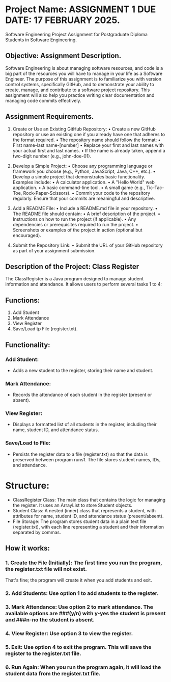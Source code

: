 # Project Name: ASSIGNMENT 1 DUE DATE: 17 FEBRUARY 2025.

Software Engineering Project Assignment for Postgraduate Diploma Students in Software Engineering.

## Objective: Assignment Description.

Software Engineering is about managing software resources, and code is a big part of the resources you will have to manage in your life as a Software Engineer. 
The purpose of this assignment is to familiarize you with version control systems, specifically GitHub, and to demonstrate your ability to create, manage, and contribute to a software project repository. 
This assignment will also help you practice writing clear documentation and managing code commits effectively.

## Assignment Requirements.

1.	Create or Use an Existing GitHub Repository:
•	Create a new GitHub repository or use an existing one if you already have one that adheres to the format required.
•	The repository name should follow the format:
•	First name-last name-[number]
•	Replace your first and last names with your actual first and last names.
•	If the name is already taken, append a two-digit number (e.g., john-doe-01).

2.	Develop a Simple Project:
•	Choose any programming language or framework you choose (e.g., Python, JavaScript, Java, C++, etc.).
•	Develop a simple project that demonstrates basic functionality. Examples include:
•	A calculator application.
•	A "Hello World" web application.
•	A basic command-line tool.
•	A small game (e.g., Tic-Tac-Toe, Rock-Paper-Scissors).
•	Commit your code to the repository regularly. Ensure that your commits are meaningful and descriptive.

3.	Add a README File:
•	Include a README.md file in your repository.
•	The README file should contain:
•	A brief description of the project.
•	Instructions on how to run the project (if applicable).
•	Any dependencies or prerequisites required to run the project.
•	Screenshots or examples of the project in action (optional but encouraged).

4.	Submit the Repository Link:
•	Submit the URL of your GitHub repository as part of your assignment submission.

## Description of the Project: Class Register

The ClassRegister is a Java program designed to manage student information and attendance. It allows users to perform several tasks 1 to 4:
## Functions:
1. Add Student
2. Mark Attendance
3. View Register
4. Save/Load tp File (register.txt).
   
## Functionality:
### Add Student: 
- Adds a new student to the register, storing their name and student.

### Mark Attendance: 
- Records the attendance of each student in the register (present or absent).

### View Register: 
- Displays a formatted list of all students in the register, including their name, student ID, and attendance status.
  
### Save/Load to File: 
- Persists the register data to a file (register.txt) so that the data is preserved between program runs1. The file stores student names, IDs, and attendance.
  
# Structure:
- ClassRegister Class: The main class that contains the logic for managing the register. It uses an ArrayList to store Student objects.
- Student Class: A nested (inner) class that represents a student, with attributes for name, student ID, and attendance status (present/absent).
- File Storage: The program stores student data in a plain text file (register.txt), with each line representing a student and their information separated by commas.

## How it works:
### 1. Create the File (Initially): The first time you run the program, the register.txt file will not exist. 
   That's fine; the program will create it when you add students and exit.
### 2. Add Students: Use option 1 to add students to the register.
### 3. Mark Attendance: Use option 2 to mark attendance. The available options are ###(y/n) with y-yes the student is present and ###n-no the student is absent.
### 4. View Register: Use option 3 to view the register.
### 5. Exit: Use option 4 to exit the program. This will save the register to the register.txt file.
### 6. Run Again: When you run the program again, it will load the student data from the register.txt file.
